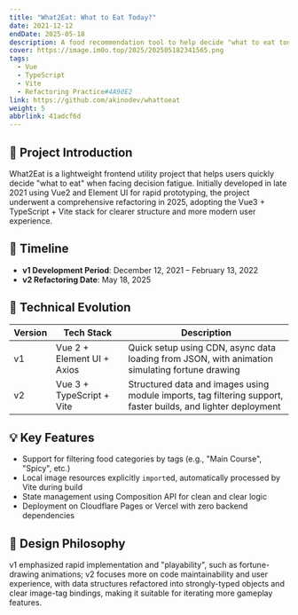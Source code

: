```yaml
---
title: "What2Eat: What to Eat Today?"
date: 2021-12-12
endDate: 2025-05-18
description: A food recommendation tool to help decide "what to eat today", evolving through Vue2 prototype and Vue3 refactoring phases
cover: https://image.im0o.top/2025/202505182341565.png
tags:
  - Vue
  - TypeScript
  - Vite
  - Refactoring Practice#4A90E2
link: https://github.com/akinodev/whattoeat
weight: 5
abbrlink: 41adcf6d
---
```


## 🥡 Project Introduction

What2Eat is a lightweight frontend utility project that helps users quickly decide "what to eat" when facing decision fatigue. Initially developed in late 2021 using Vue2 and Element UI for rapid prototyping, the project underwent a comprehensive refactoring in 2025, adopting the Vue3 + TypeScript + Vite stack for clearer structure and more modern user experience.

## 📌 Timeline

- **v1 Development Period**: December 12, 2021 – February 13, 2022
- **v2 Refactoring Date**: May 18, 2025

## 🧰 Technical Evolution

| Version | Tech Stack | Description |
|---------|------------|-------------|
| v1 | Vue 2 + Element UI + Axios | Quick setup using CDN, async data loading from JSON, with animation simulating fortune drawing |
| v2 | Vue 3 + TypeScript + Vite | Structured data and images using module imports, tag filtering support, faster builds, and lighter deployment |

## 💡 Key Features

- Support for filtering food categories by tags (e.g., "Main Course", "Spicy", etc.)
- Local image resources explicitly `import`ed, automatically processed by Vite during build
- State management using Composition API for clean and clear logic
- Deployment on Cloudflare Pages or Vercel with zero backend dependencies

## 🧠 Design Philosophy

v1 emphasized rapid implementation and "playability", such as fortune-drawing animations; v2 focuses more on code maintainability and user experience, with data structures refactored into strongly-typed objects and clear image-tag bindings, making it suitable for iterating more gameplay features. 